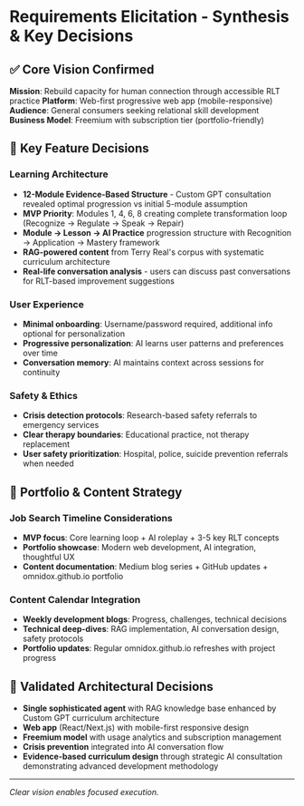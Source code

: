# Requirements Elicitation - Synthesis & Key Decisions

## ✅ **Core Vision Confirmed**
**Mission**: Rebuild capacity for human connection through accessible RLT practice
**Platform**: Web-first progressive web app (mobile-responsive)
**Audience**: General consumers seeking relational skill development
**Business Model**: Freemium with subscription tier (portfolio-friendly)

## 🎯 **Key Feature Decisions**

### **Learning Architecture**
- **12-Module Evidence-Based Structure** - Custom GPT consultation revealed optimal progression vs initial 5-module assumption
- **MVP Priority**: Modules 1, 4, 6, 8 creating complete transformation loop (Recognize → Regulate → Speak → Repair)
- **Module → Lesson → AI Practice** progression structure with Recognition → Application → Mastery framework
- **RAG-powered content** from Terry Real's corpus with systematic curriculum architecture
- **Real-life conversation analysis** - users can discuss past conversations for RLT-based improvement suggestions

### **User Experience**
- **Minimal onboarding**: Username/password required, additional info optional for personalization
- **Progressive personalization**: AI learns user patterns and preferences over time
- **Conversation memory**: AI maintains context across sessions for continuity

### **Safety & Ethics**
- **Crisis detection protocols**: Research-based safety referrals to emergency services
- **Clear therapy boundaries**: Educational practice, not therapy replacement
- **User safety prioritization**: Hospital, police, suicide prevention referrals when needed

## 🚀 **Portfolio & Content Strategy**

### **Job Search Timeline Considerations**
- **MVP focus**: Core learning loop + AI roleplay + 3-5 key RLT concepts
- **Portfolio showcase**: Modern web development, AI integration, thoughtful UX
- **Content documentation**: Medium blog series + GitHub updates + omnidox.github.io portfolio

### **Content Calendar Integration**
- **Weekly development blogs**: Progress, challenges, technical decisions
- **Technical deep-dives**: RAG implementation, AI conversation design, safety protocols
- **Portfolio updates**: Regular omnidox.github.io refreshes with project progress

## 🔄 **Validated Architectural Decisions**
- **Single sophisticated agent** with RAG knowledge base enhanced by Custom GPT curriculum architecture
- **Web app** (React/Next.js) with mobile-first responsive design
- **Freemium model** with usage analytics and subscription management
- **Crisis prevention** integrated into AI conversation flow
- **Evidence-based curriculum design** through strategic AI consultation demonstrating advanced development methodology

---

*Clear vision enables focused execution.*

